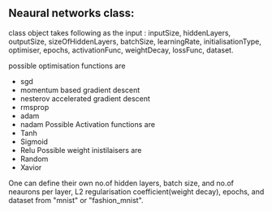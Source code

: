 
## Neaural networks class:
class object takes following as the input :
inputSize, hiddenLayers, outputSize, sizeOfHiddenLayers, batchSize, learningRate, initialisationType, optimiser, epochs, activationFunc, weightDecay, lossFunc, dataset.

possible optimisation functions are 
- sgd
- momentum based gradient descent
- nesterov accelerated gradient descent
- rmsprop
- adam
- nadam
Possible Activation functions are
- Tanh
- Sigmoid
- Relu
Possible weight inistilaisers are
- Random
- Xavior

One can define their own no.of hidden layers, batch size, and no.of neaurons per layer, L2 regularisation coefficient(weight decay), epochs, and dataset from "mnist" or "fashion_mnist". 

